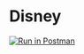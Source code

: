 # Disney

[![Run in Postman](https://run.pstmn.io/button.svg)](https://app.getpostman.com/run-collection/13010096-ade7f8b0-1666-4782-bd80-bffc0ccc0f46?action=collection%2Ffork&collection-url=entityId%3D13010096-ade7f8b0-1666-4782-bd80-bffc0ccc0f46%26entityType%3Dcollection%26workspaceId%3Dda3b96d1-5be4-4327-bb92-61861b9cf6d9#?env%5BNew%20Environment%5D=W3sia2V5IjoibGgiLCJ2YWx1ZSI6Imh0dHA6Ly9sb2NhbGhvc3Q6ODA4MCIsImVuYWJsZWQiOnRydWV9XQ==)
